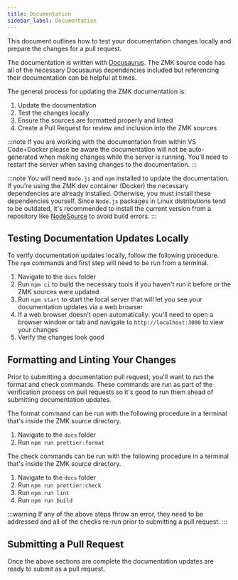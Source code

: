 ```yaml
---
title: Documentation
sidebar_label: Documentation
---
```


This document outlines how to test your documentation changes locally and prepare the changes for a pull request.

The documentation is written with [Docusaurus](https://docusaurus.io/). The ZMK source code has all of the necessary Docusaurus dependencies included but referencing their documentation can be helpful at times.

The general process for updating the ZMK documentation is:

1. Update the documentation
2. Test the changes locally
3. Ensure the sources are formatted properly and linted
4. Create a Pull Request for review and inclusion into the ZMK sources

:::note
If you are working with the documentation from within VS Code+Docker please be aware the documentation will not be auto-generated when making changes while the server is running. You'll need to restart the server when saving changes to the documentation.
:::

:::note
You will need `Node.js` and `npm` installed to update the documentation. If you're using the ZMK dev container (Docker) the necessary dependencies are already installed. Otherwise, you must install these dependencies yourself. Since `Node.js` packages in Linux distributions tend to be outdated, it's recommended to install the current version from a repository like [NodeSource](https://github.com/nodesource/distributions) to avoid build errors.
:::

## Testing Documentation Updates Locally

To verify documentation updates locally, follow the following procedure. The `npm` commands and first step will need to be run from a terminal.

1. Navigate to the `docs` folder
2. Run `npm ci` to build the necessary tools if you haven't run it before or the ZMK sources were updated
3. Run `npm start` to start the local server that will let you see your documentation updates via a web browser
4. If a web browser doesn't open automatically: you'll need to open a browser window or tab and navigate to `http://localhost:3000` to view your changes
5. Verify the changes look good

## Formatting and Linting Your Changes

Prior to submitting a documentation pull request, you'll want to run the format and check commands. These commands are run as part of the verification process on pull requests so it's good to run them ahead of submitting documentation updates.

The format command can be run with the following procedure in a terminal that's inside the ZMK source directory.

1. Navigate to the `docs` folder
2. Run `npm run prettier:format`

The check commands can be run with the following procedure in a terminal that's inside the ZMK source directory.

1. Navigate to the `docs` folder
2. Run `npm run prettier:check`
3. Run `npm run lint`
4. Run `npm run build`

:::warning
If any of the above steps throw an error, they need to be addressed and all of the checks re-run prior to submitting a pull request.
:::

## Submitting a Pull Request

Once the above sections are complete the documentation updates are ready to submit as a pull request.
